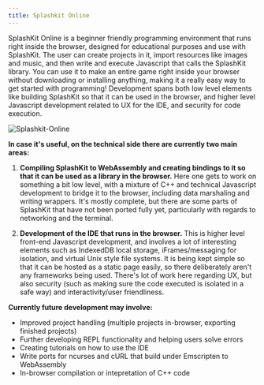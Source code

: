 ```yaml
---
title: Splashkit Online
---
```


SplashKit Online is a beginner friendly programming environment that runs right inside the browser, designed for educational purposes and use with SplashKit. The user can create projects in it, import resources like images and music, and then write and execute Javascript that calls the SplashKit library. You can use it to make an entire game right inside your browser without downloading or installing anything, making it a really easy way to get started with programming! Development spans both low level elements like building SplashKit so that it can be used in the browser, and higher level Javascript development related to UX for the IDE, and security for code execution.

![Splashkit-Online](/splashkit-online1.png)

**In case it's useful, on the technical side there are currently two main areas:**

1. **Compiling SplashKit to WebAssembly and creating bindings to it so that it can be used as a library in the browser.** Here one gets to work on something a bit low level, with a mixture of C++ and technical Javascript development to bridge it to the browser, including data marshaling and writing wrappers. It's mostly complete, but there are some parts of SplashKit that have not been ported fully yet, particularly with regards to networking and the terminal.

2. **Development of the IDE that runs in the browser.** This is higher level front-end Javascript development, and involves a lot of interesting elements such as IndexedDB local storage, iFrames/messaging for isolation, and virtual Unix style file systems. It is being kept simple so that it can be hosted as a static page easily, so there deliberately aren't any frameworks being used. There's lot of work here regarding UX, but also security (such as making sure the code executed is isolated in a safe way) and interactivity/user friendliness.

**Currently future development may involve:**

- Improved project handling (multiple projects in-browser, exporting finished projects)
- Further developing REPL functionality and helping users solve errors
- Creating tutorials on how to use the IDE
- Write ports for ncurses and cURL that build under Emscripten to WebAssembly
- In-browser compilation or intepretation of C++ code

